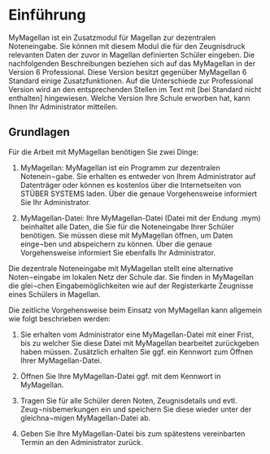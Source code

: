 # Einführung

MyMagellan ist ein Zusatzmodul für Magellan zur dezentralen Noteneingabe. Sie können mit diesem Modul die für den Zeugnisdruck relevanten Daten der zuvor in Magellan definierten Schüler eingeben. Die nachfolgenden Beschreibungen beziehen sich auf das MyMagellan in der Version 6 Professional. Diese Version besitzt gegenüber MyMagellan 6  Standard einige Zusatzfunktionen. Auf die Unterschiede zur Professional Version wird an den entsprechenden Stellen im Text mit [bei Standard nicht enthalten] hingewiesen. Welche Version Ihre Schule erworben hat, kann Ihnen Ihr Administrator mitteilen.

## Grundlagen

Für die Arbeit mit MyMagellan benötigen Sie zwei Dinge:

1.	MyMagellan: MyMagellan ist ein Programm zur dezentralen Notenein¬gabe. Sie erhalten es entweder von Ihrem Administrator auf Datenträger oder können es kostenlos über die Internetseiten von STÜBER SYSTEMS laden. Über die genaue Vorgehensweise informiert Sie Ihr Administrator.

2.	MyMagellan-Datei: Ihre MyMagellan-Datei (Datei mit der Endung .mym) beinhaltet alle Daten, die Sie für die Noteneingabe Ihrer Schüler benötigen. Sie müssen diese mit MyMagellan öffnen, um Daten einge¬ben und abspeichern zu können. Über die genaue Vorgehensweise informiert Sie ebenfalls Ihr Administrator.

Die dezentrale Noteneingabe mit MyMagellan stellt eine alternative Noten¬eingabe im lokalen Netz der Schule dar. Sie finden in MyMagellan die glei¬chen Eingabemöglichkeiten wie auf der Registerkarte Zeugnisse eines Schülers in Magellan.

Die zeitliche Vorgehensweise beim Einsatz von MyMagellan kann allgemein wie folgt beschrieben werden:

1.	Sie erhalten vom Administrator eine MyMagellan-Datei mit einer Frist, bis zu welcher Sie diese Datei mit MyMagellan bearbeitet zurückgeben haben müssen. Zusätzlich erhalten Sie ggf. ein Kennwort zum Öffnen Ihrer MyMagellan-Datei.

2.	Öffnen Sie Ihre MyMagellan-Datei ggf. mit dem Kennwort in MyMagellan.

3.	Tragen Sie für alle Schüler deren Noten, Zeugnisdetails und evtl. Zeug¬nisbemerkungen ein und speichern Sie diese wieder unter der gleichna¬migen MyMagellan-Datei ab.

4.	Geben Sie Ihre MyMagellan-Datei bis zum spätestens vereinbarten Termin an den Administrator zurück.

